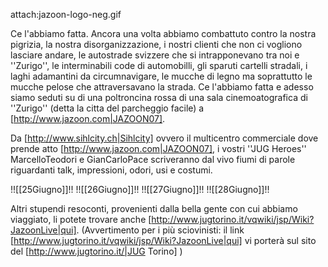 attach:jazoon-logo-neg.gif

Ce l'abbiamo fatta. Ancora una volta abbiamo combattuto contro la nostra pigrizia, la nostra disorganizzazione, i nostri clienti che non ci vogliono lasciare andare, le autostrade svizzere che si intrapponevano tra noi e ''Zurigo'', le interminabili code di automobilli, gli sparuti cartelli stradali, i laghi adamantini da circumnavigare, le mucche di legno ma soprattutto le mucche pelose che attraversavano la strada. Ce l'abbiamo fatta e adesso siamo seduti su di una poltroncina rossa di una sala cinemoatografica di ''Zurigo'' (detta la citta del parcheggio facile) a [http://www.jazoon.com|JAZOON07].

Da [http://www.sihlcity.ch|Sihlcity] ovvero il multicentro commerciale dove prende atto [http://www.jazoon.com|JAZOON07],  i vostri ''JUG Heroes'' MarcelloTeodori e GianCarloPace scriveranno dal vivo fiumi di parole riguardanti talk, impressioni, odori, usi e costumi.

!![[25Giugno]]!!
!![[26Giugno]]!!
!![[27Giugno]]!!
!![[28Giugno]]!!

Altri stupendi resoconti, provenienti dalla bella gente con cui abbiamo viaggiato, li potete trovare anche [http://www.jugtorino.it/vqwiki/jsp/Wiki?JazoonLive|qui]. (Avvertimento per i più sciovinisti: il link [http://www.jugtorino.it/vqwiki/jsp/Wiki?JazoonLive|qui] vi porterà sul sito del [http://www.jugtorino.it/|JUG Torino] )
